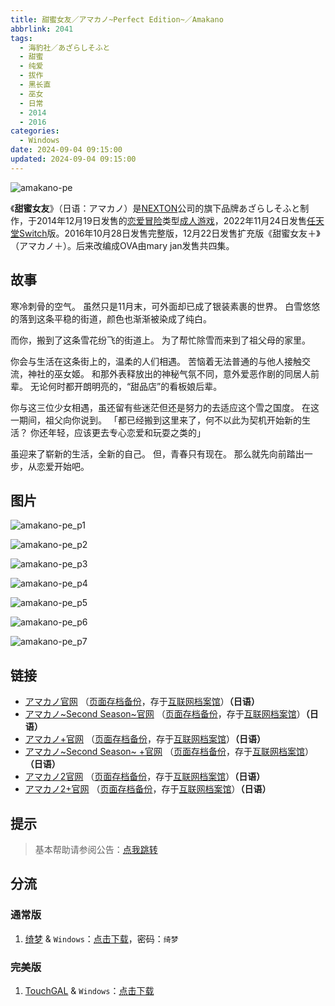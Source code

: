 ```yaml
---
title: 甜蜜女友／アマカノ~Perfect Edition~／Amakano
abbrlink: 2041
tags:
  - 海豹社／あざらしそふと
  - 甜蜜
  - 纯爱
  - 拔作
  - 黑长直
  - 巫女
  - 日常
  - 2014
  - 2016
categories:
  - Windows
date: 2024-09-04 09:15:00
updated: 2024-09-04 09:15:00
---
```


![amakano-pe](https://unpkg.com/galgame/img/amakano-pe.webp)

《**甜蜜女友**》（日语：アマカノ）是[NEXTON](https://zh.wikipedia.org/wiki/NEXTON)公司的旗下品牌あざらしそふと制作，于2014年12月19日发售的[恋爱冒险](https://zh.wikipedia.org/wiki/戀愛冒險)类型[成人游戏](https://zh.wikipedia.org/wiki/日本成人遊戲)，2022年11月24日发售[任天堂Switch](https://zh.wikipedia.org/wiki/任天堂Switch)版。2016年10月28日发售完整版，12月22日发售扩充版《甜蜜女友＋》（アマカノ＋）。后来改编成OVA由mary jan发售共四集。

<!-- more -->

## 故事

寒冷刺骨的空气。
虽然只是11月末，可外面却已成了银装素裹的世界。
白雪悠悠的落到这条平稳的街道，颜色也渐渐被染成了纯白。

而你，搬到了这条雪花纷飞的街道上。
为了帮忙除雪而来到了祖父母的家里。

你会与生活在这条街上的，温柔的人们相遇。
苦恼着无法普通的与他人接触交流，神社的巫女姬。
和那外表释放出的神秘气氛不同，意外爱恶作剧的同居人前辈。
无论何时都开朗明亮的，“甜品店”的看板娘后辈。

你与这三位少女相遇，虽还留有些迷茫但还是努力的去适应这个雪之国度。
在这一期间，祖父向你说到。
「都已经搬到这里来了，何不以此为契机开始新的生活？
你还年轻，应该更去专心恋爱和玩耍之类的」

虽迎来了崭新的生活，全新的自己。
但，青春只有现在。
那么就先向前踏出一步，从恋爱开始吧。

## 图片

![amakano-pe_p1](https://unpkg.com/galgame/img/amakano-pe_p1.webp)

![amakano-pe_p2](https://unpkg.com/galgame/img/amakano-pe_p2.webp)

![amakano-pe_p3](https://unpkg.com/galgame/img/amakano-pe_p3.webp)

![amakano-pe_p4](https://unpkg.com/galgame/img/amakano-pe_p4.webp)

![amakano-pe_p5](https://unpkg.com/galgame/img/amakano-pe_p5.webp)

![amakano-pe_p6](https://unpkg.com/galgame/img/amakano-pe_p6.webp)

![amakano-pe_p7](https://unpkg.com/galgame/img/amakano-pe_p7.webp)

## 链接

- [アマカノ官网](http://azarashi-soft.nexton-net.jp/amakano/) （[页面存档备份](https://web.archive.org/web/20201101063525/http://azarashi-soft.nexton-net.jp/amakano/)，存于[互联网档案馆](https://zh.wikipedia.org/wiki/互联网档案馆)）**（日语）**
- [アマカノ~Second Season~官网](https://azarashi-soft.nexton-net.jp/amakano-ss/) （[页面存档备份](https://web.archive.org/web/20201101063525/https://azarashi-soft.nexton-net.jp/amakano-ss/)，存于[互联网档案馆](https://zh.wikipedia.org/wiki/互联网档案馆)）**（日语）**
- [アマカノ+官网](http://azarashi-soft.nexton-net.jp/amakano+/) （[页面存档备份](https://web.archive.org/web/20190404140327/http://azarashi-soft.nexton-net.jp/amakano+/)，存于[互联网档案馆](https://zh.wikipedia.org/wiki/互联网档案馆)）**（日语）**
- [アマカノ~Second Season~ +官网](https://azarashi-soft.nexton-net.jp/amakano-ss-plus/) （[页面存档备份](https://azarashi-soft.nexton-net.jp/amakano-ss-plus/)，存于[互联网档案馆](https://zh.wikipedia.org/wiki/互联网档案馆)）**（日语）**
- [アマカノ2官网](http://azarashi-soft.nexton-net.jp/amakano2/) （[页面存档备份](https://web.archive.org/web/20220101063525/http://azarashi-soft.nexton-net.jp/amakano2/)，存于[互联网档案馆](https://zh.wikipedia.org/wiki/互联网档案馆)）**（日语）**
- [アマカノ2+官网](http://azarashi-soft.nexton-net.jp/amakano2-plus//) （[页面存档备份](https://web.archive.org/web/20230401140327/http://azarashi-soft.nexton-net.jp/amakano2-plus//)，存于[互联网档案馆](https://zh.wikipedia.org/wiki/互联网档案馆)）**（日语）**

## 提示

> 基本帮助请参阅公告：[点我跳转](/p/announcement/)

## 分流

### 通常版

1. [绮梦](https://acgs.one/) & `Windows`：[点击下载](https://acgs.one/game/288.html)，密码：`绮梦`

### 完美版

1. [TouchGAL](https://touchgal.net/) & `Windows`：[点击下载](https://pan.touchgal.net/s/qYJXib)
